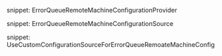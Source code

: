 
snippet: ErrorQueueRemoteMachineConfigurationProvider

snippet: ErrorQueueRemoteMachineConfigurationSource

snippet: UseCustomConfigurationSourceForErrorQueueRemoateMachineConfig